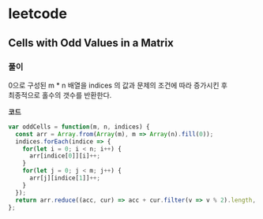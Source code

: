 # leetcode

## Cells with Odd Values in a Matrix

### 풀이

0으로 구성된 m * n 배열을 indices 의 값과 문제의 조건에 따라 증가시킨 후  
최종적으로 홀수의 갯수를 반환한다.  

**코드**

```js
var oddCells = function(m, n, indices) {
  const arr = Array.from(Array(m), m => Array(n).fill(0));
  indices.forEach(indice => {
    for(let i = 0; i < n; i++) {
      arr[indice[0]][i]++;
    }
    for(let j = 0; j < m; j++) {
      arr[j][indice[1]]++;
    }
  });
  return arr.reduce((acc, cur) => acc + cur.filter(v => v % 2).length, 0);
};
```